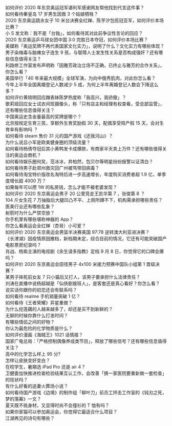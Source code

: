 如何评价 2020 年东京奥运冠军谌利军感谢网友帮他找到代言这件事？  
如何看待秦皇岛 17 岁男生因救 3 个姑娘牺牲？  
2020 东京奥运跳水女子 10 米台决赛全红婵、陈芋汐包揽冠亚军，如何评价本场比赛？  
小 S 发文称：我不是「台独」，如何看待其对此前争议性言论的回应？  
2020 东京奥运乒乓球女团中国 3:0 完胜日本夺冠，如何评价本场比赛？  
美媒称「奥运奖牌不再代表国家文化实力」，说明了什么？文化实力有哪些体现？  
男子染梅毒与脑瘫女子连生 9 孩，与智障人士发生性关系是否构成强奸？还有哪些信息值得关注？  
利路修工作室发布声明称「因雅芳政治立场不正确，已终止与雅芳的合作关系」，你怎么看？  
美国举行「40 年来最大规模」全球军演，为向中俄秀肌肉，对此你怎么看？  
今年上半年全国离婚登记人数减少 5 成，为何上半年离婚登记人数会下降这么多？  
如何评价黄晓明回应蹭表妹陈梦热度称「我高兴，我骄傲」？  
歌莉娅回应女士试衣间现摄像头，称「只有店主和经理有权查看，受总部监管」，还有哪些信息值得关注？  
中国奥运史含金量最高的奖牌是哪个？  
北京按规定生育三孩，享额外生育奖励假 30 天，配偶享受陪产假 15 天，会对生育率有影响吗 ？  
如何看待 steam 售价 31 元的国产游戏《还我河山》？  
为什么说吕小军是欧美健身圈的顶级流量？  
如何看待杨倩夺冠后其小黄鸭发卡成爆款，有商家半天卖上万件？还有哪些值得关注的奥运会商机？  
如何看待娱乐圈何炅，范冰冰，井柏然，包贝尔等明星纷纷报警以证清白？  
如何看待男子赴郑州救灾回广州被骂带回病毒？  
如何看待淘宝特价版改名淘特后进一步高速增长，年度购买消费者超 1.9 亿，单季度增长超 4000 万？  
如果每年可以攒 1W 的私房钱，怎么才能不被老婆发现？  
如何评价 2020 东京奥运会男子 20 公里竞走王凯华第 7 ，张俊第 8 ？  
104 斤女生花 7 万抽脂后大腿凹凸不平、上厕所蹲不下，机构需承担哪些责任？医美行业还有哪些乱象？  
射箭时为什么严禁空放？  
你手机里有哪些堪称神器的 App？  
你怎么看奥运会全红婵（杏哥）小可爱？  
如何评价 2020 东京奥运会男篮半决赛美国 97:78 逆转澳大利亚进决赛？  
《长津湖》因疫情原因撤档，新档期未定，综合目前的情况，它还有可能突破国产电影票房纪录吗？  
肖战、杨紫主演的电视剧《余生请多指教》定档 9 月 8 日，你觉得它的口碑会爆吗？  
如何评价 2020 东京奥运会田径男子 4x100 米接力预赛中国队小组第 1 晋级决赛？  
某男子摔死前女友 7 只小猫后又打人，该男子要承担什么法律责任？  
刘涛在直播中说杨超越是「仙侠剧接班人」，是客套还是真心看好？你怎么看？  
说实话你跟你的初恋还会有联系吗？  
如何看待 realme 手机销量突破 1 亿？  
如何看待《王者荣耀》弈星重做？  
为什么挖莲藕的人越来越多了，却还是买不到新鲜的？  
无聊的时候你靠什么打发时间？  
有哪些情侣之间的好物？  
你认为最危险的化学物质是什么？  
如何评价漫画《海贼王》1021 话情报？  
国家广电总局：「严格控制偶像养成类节目」，释放了哪些信号？还有哪些信息值得关注？  
高中的化学怎么样上 95 分?  
怎样让皮肤变好变白？  
在校学生，暑期选 iPad Pro 还是 air 4？  
卫健委加快推进检查检验结果互认工作，会改善「换一家医院要重新做一套检查」的现状吗？  
有什么好看的追妻火葬场小说？  
如何看待国产游戏《边境》的制作组「柳叶刀」前员工抨击工作室的《钝刃之死，梦的落幕》一文？  
夏天既不挑身材，又显得时尚不会撞衫的 T 恤有吗？  
如果你家猫可以参加奥运会，你觉得它最适合什么项目？  
江湖再见的诗句有哪些？  
